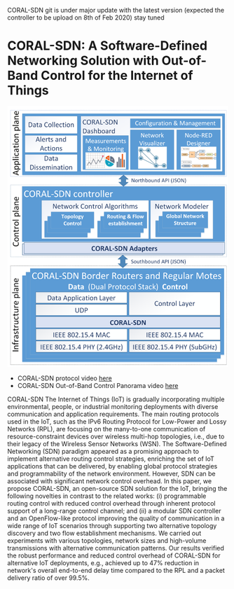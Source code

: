 CORAL-SDN git is under major update with the latest version (expected the controller to be upload on 8th of Feb 2020) stay tuned

# CORAL-SDN: A Software-Defined Networking Solution with Out-of-Band Control for the Internet of Things

![CORAL-SDN Architecture](/CORAL-SDN-Architecture.png)

* CORAL-SDN protocol video [here]( https://youtu.be/AaVqCTXVyQk)
* CORAL-SDN Out-of-Band Control Panorama video [here](https://youtu.be/nGNGpMxJjdE)

CORAL-SDN
The Internet of Things (IoT) is gradually incorporating multiple environmental, people, or industrial monitoring deployments with diverse communication and application requirements. 
The main routing protocols used in the IoT, such as the IPv6 Routing Protocol for Low-Power and Lossy Networks (RPL), are focusing on the many-to-one communication of resource-constraint devices over wireless multi-hop topologies, i.e., due to their legacy of the Wireless Sensor Networks (WSN).
The Software-Defined Networking (SDN) paradigm appeared as a promising approach to implement alternative routing control strategies, enriching the set of IoT applications that can be delivered, by enabling global protocol strategies and programmability of the network environment. However, SDN can be associated with significant network control overhead. 
In this paper, we propose CORAL-SDN, an open-source SDN solution for the IoT, bringing the following novelties in contrast to the related works: (i) programmable routing control with reduced control overhead through inherent protocol support of a long-range control channel; and (ii) a modular SDN controller and an OpenFlow-like protocol improving the quality of communication in a wide range of IoT scenarios through supporting two alternative topology discovery and two flow establishment mechanisms.
We carried out experiments with various topologies, network sizes and high-volume transmissions with alternative communication patterns. Our results verified the robust performance and reduced control overhead of CORAL-SDN for alternative IoT deployments, e.g., achieved up to 47% reduction in network's overall end-to-end delay time compared to the RPL and a packet delivery ratio of over 99.5%.

